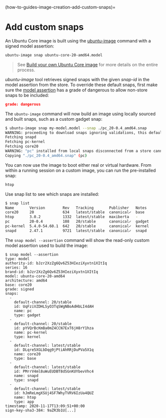 (how-to-guides-image-creation-add-custom-snaps)=
# Add custom snaps

An Ubuntu Core image is built using the [ubuntu-image](/t/image-building/19808#heading--ubuntu-image) command with a signed model assertion:

```bash
ubuntu-image snap ubuntu-core-20-amd64.model
```

> See [Build your own Ubuntu Core image](/tutorials/get-started/build-your-first-image/index) for more details on the entire process.

_ubuntu-image_ tool retrieves signed snaps with the given _snap-id_ in the model assertion from the store. To override these default snaps, first make sure the [model assertion](/t/model-assertion/19745#heading--fields) has a grade of dangerous to allow non-store snaps to be included:

```json
grade: dangerous
```

The `ubuntu-image` command will now build an image using locally sourced and built snaps, such as a custom gadget snap:

```bash
$ ubuntu-image snap my-model.model --snap ./pc_20-0.4_amd64.snap
WARNING: proceeding to download snaps ignoring validations, this default will change in the future. For now use --validation=enforce for validations to be taken into account, pass instead --validation=ignore to preserve current behavior going forward
Fetching snapd
Fetching pc-kernel
Fetching core20
WARNING: "pc" installed from local snaps disconnected from a store cannot be refreshed subsequently!
Copying "./pc_20-0.4_amd64.snap" (pc)
```

You can now use the image to boot either real or virtual hardware. From within a running session on a custom image, you can run the pre-installed snap:

```bash
htop
```

Use snap list to see which snaps are installed:

```bash
$ snap list
Name       Version        Rev   Tracking       Publisher   Notes
core20     20             634   latest/stable  canonical✓  base
htop       3.0.2          1332  latest/stable  maxiberta   -
pc         20-0.4         108   20/stable      canonical✓  gadget
pc-kernel  5.4.0-54.60.1  642   20/stable      canonical✓  kernel
snapd      2.47.1         9721  latest/stable  canonical✓  snapd
```


The `snap model --assertion` command will show the read-only custom model assertion used to build the image:

```
$ snap model --assertion
type: model
authority-id: bJzr2XzZg6Qv6Z53HIeziXyxtn1XItIq
series: 16
brand-id: bJzr2XzZg6Qv6Z53HIeziXyxtn1XItIq
model: ubuntu-core-20-amd64
architecture: amd64
base: core20
grade: signed
snaps:
  -
    default-channel: 20/stable
    id: UqFziVZDHLSyO3TqSWgNBoAdHbLI4dAH
    name: pc
    type: gadget
  -
    default-channel: 20/stable
    id: pYVQrBcKmBa0mZ4CCN7ExT6jH8rY1hza
    name: pc-kernel
    type: kernel
  -
    default-channel: latest/stable
    id: DLqre5XGLbDqg9jPtiAhRRjDuPVa5X1q
    name: core20
    type: base
  -
    default-channel: latest/stable
    id: PMrrV4ml8uWuEUDBT8dSGnKUYbevVhc4
    name: snapd
    type: snapd
  -
    default-channel: latest/stable
    id: hJmReLmgXSUj4SF7WhyTVRV6IzUa4QUZ
    name: htop
    type: app
timestamp: 2020-11-17T13:09:51+00:00
sign-key-sha3-384: 9aZR3b1U[...]
```

